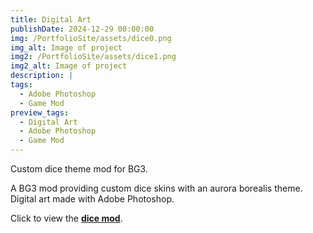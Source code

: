 ```yaml
---
title: Digital Art
publishDate: 2024-12-29 00:00:00
img: /PortfolioSite/assets/dice0.png
img_alt: Image of project
img2: /PortfolioSite/assets/dice1.png
img2_alt: Image of project
description: |
tags:
  - Adobe Photoshop
  - Game Mod
preview_tags:
  - Digital Art
  - Adobe Photoshop
  - Game Mod
---
```


Custom dice theme mod for BG3.

A BG3 mod providing custom dice skins with an aurora borealis theme. Digital art made with Adobe Photoshop.

Click to view the <b><a href="https://www.nexusmods.com/baldursgate3/mods/2158" target="_blank">dice mod</a></b>.